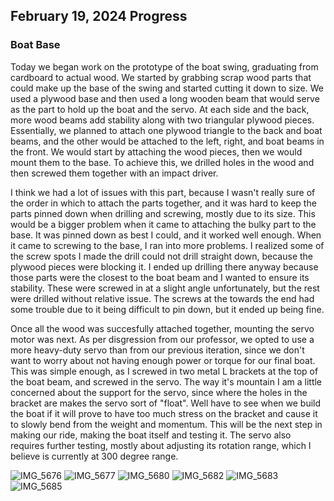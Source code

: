 ## February 19, 2024 Progress

### Boat Base
Today we began work on the prototype of the boat swing, graduating from cardboard to actual wood. We started by grabbing scrap wood parts that could make up the base of the swing and started cutting it down to size. We used a plywood base and then used a long wooden beam that would serve as the part to hold up the boat and the servo. At each side and the back, more wood beams add stability along with two triangular plywood pieces. Essentially, we planned to attach one plywood triangle to the back and boat beams, and the other would be attached to the left, right, and boat beams in the front. We would start by attaching the wood pieces, then we would mount them to the base. To achieve this, we drilled holes in the wood and then screwed them together with an impact driver.

I think we had a lot of issues with this part, because I wasn't really sure of the order in which to attach the parts together, and it was hard to keep the parts pinned down when drilling and screwing, mostly due to its size. This would be a bigger problem when it came to attaching the bulky part to the base. It was pinned down as best I could, and it worked well enough. When it came to screwing to the base, I ran into more problems. I realized some of the screw spots I made the drill could not drill straight down, because the plywood pieces were blocking it. I ended up drilling there anyway because those parts were the closest to the boat beam and I wanted to ensure its stability. These were screwed in at a slight angle unfortunately, but the rest were drilled without relative issue. The screws at the towards the end had some trouble due to it being difficult to pin down, but it ended up being fine.

Once all the wood was succesfully attached together, mounting the servo motor was next. As per disgression from our professor, we opted to use a more heavy-duty servo than from our previous iteration, since we don't want to worry about not having enough power or torque for our final boat. This was simple enough, as I screwed in two metal L brackets at the top of the boat beam, and screwed in the servo. The way it's mountain I am a little concerned about the support for the servo, since where the holes in the bracket are makes the servo sort of "float". Well have to see when we build the boat if it will prove to have too much stress on the bracket and cause it to slowly bend from the weight and momentum. This will be the next step in making our ride, making the boat itself and testing it. The servo also requires further testing, mostly about adjusting its rotation range, which I believe is currently at 300 degree range.

![IMG_5676](https://github.com/FatemaAlhameli/MachineLab/assets/98390877/75e57912-c595-4517-acdb-f93a65039be7)
![IMG_5677](https://github.com/FatemaAlhameli/MachineLab/assets/98390877/58d8d98a-42e4-44e7-86d5-764e25826ff0)
![IMG_5680](https://github.com/FatemaAlhameli/MachineLab/assets/98390877/1966a50c-d495-4ad9-97b7-052550af1dd3)
![IMG_5682](https://github.com/FatemaAlhameli/MachineLab/assets/98390877/63bd4245-d4f2-43a9-8857-8ae275098ec5)
![IMG_5683](https://github.com/FatemaAlhameli/MachineLab/assets/98390877/37db83c5-6a58-4eff-a2ad-97a87bea8e3d)
![IMG_5685](https://github.com/FatemaAlhameli/MachineLab/assets/98390877/4f881c53-bfe8-4253-8c4f-36aafed09e1f)
